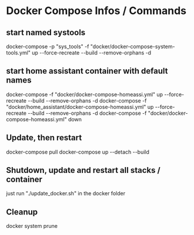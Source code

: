 # Docker Compose Infos / Commands

## start named systools

docker-compose -p "sys_tools" -f "docker/docker-compose-system-tools.yml" up --force-recreate --build --remove-orphans -d

## start home assistant container with default names

docker-compose -f "docker/docker-compose-homeassi.yml" up --force-recreate --build --remove-orphans -d
docker-compose -f "docker/home_assistant/docker-compose-homeassi.yml" up --force-recreate --build --remove-orphans -d
docker-compose -f "docker/docker-compose-homeassi.yml" down

## Update, then restart

docker-compose pull
docker-compose up --detach --build

## Shutdown, update and restart all stacks / container

just run "./update_docker.sh" in the docker folder

## Cleanup

docker system prune

